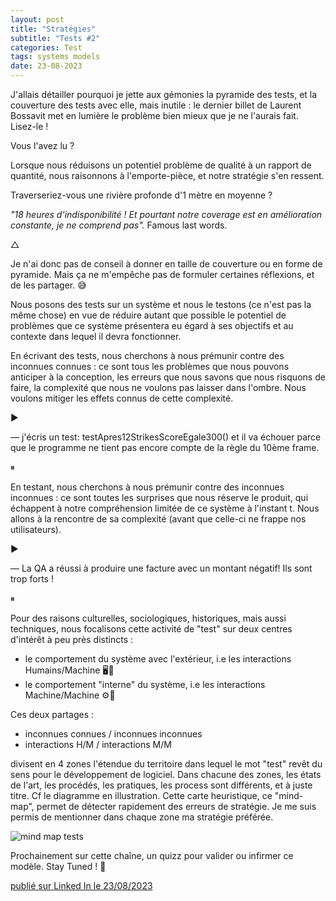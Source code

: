```yaml
---
layout: post
title: "Stratégies"
subtitle: "Tests #2"
categories: Test
tags: systems models
date: 23-08-2023
---
```

J'allais détailler pourquoi je jette aux gémonies la pyramide des tests, et la couverture des tests avec elle, mais inutile : le dernier billet de Laurent Bossavit met en lumière le problème bien mieux que je ne l'aurais fait. Lisez-le !

Vous l'avez lu ?

Lorsque nous réduisons un potentiel problème de qualité à un rapport de quantité, nous raisonnons à l'emporte-pièce, et notre stratégie s'en ressent.

Traverseriez-vous une rivière profonde d'1 mètre en moyenne ?

_"18 heures d'indisponibilité ! Et pourtant notre coverage est en amélioration constante, je ne comprend pas"._ Famous last words.

△

Je n'ai donc pas de conseil à donner en taille de couverture ou en forme de pyramide. Mais ça ne m'empêche pas de formuler certaines réflexions, et de les partager. 😅

Nous posons des tests sur un système et nous le testons (ce n'est pas la même chose) en vue de réduire autant que possible le potentiel de problèmes que ce système présentera eu égard à ses objectifs et au contexte dans lequel il devra fonctionner.

En écrivant des tests, nous cherchons à nous prémunir contre des inconnues connues : ce sont tous les problèmes que nous pouvons anticiper à la conception, les erreurs que nous savons que nous risquons de faire, la complexité que nous ne voulons pas laisser dans l'ombre. Nous voulons mitiger les effets connus de cette complexité.

▶️

— j'écris un test: testApres12StrikesScoreEgale300() et il va échouer parce que le programme ne tient pas encore compte de la règle du 10ème frame.

⏸

En testant, nous cherchons à nous prémunir contre des inconnues inconnues : ce sont toutes les surprises que nous réserve le produit, qui échappent à notre compréhension limitée de ce système à l'instant t. Nous allons à la rencontre de sa complexité (avant que celle-ci ne frappe nos utilisateurs).

▶️

— La QA a réussi à produire une facture avec un montant négatif! Ils sont trop forts !

⏸

Pour des raisons culturelles, sociologiques, historiques, mais aussi techniques, nous focalisons cette activité de "test" sur deux centres d'intérêt à peu près distincts :

- le comportement du système avec l'extérieur, i.e les interactions Humains/Machine  🖥🤔
- le comportement "interne" du système, i.e les interactions Machine/Machine ⚙️🤖

Ces deux partages : 
- inconnues connues / inconnues inconnues
- interactions H/M / interactions M/M

divisent en 4 zones l'étendue du territoire dans lequel le mot "test" revêt du sens pour le développement de logiciel. Dans chacune des zones, les états de l'art, les procédés, les pratiques, les process sont différents, et à juste titre. Cf le diagramme en illustration. Cette carte heuristique, ce "mind-map", permet de détecter rapidement des erreurs de stratégie. Je me suis permis de mentionner dans chaque zone ma stratégie préférée.

![mind map tests](/images/mindmap-test.png)

Prochainement sur cette chaîne, un quizz pour valider ou infirmer ce modèle. Stay Tuned ! 📡

[publié sur Linked In le 23/08/2023](https://www.linkedin.com/posts/christophe-thibaut-35b4657_jallais-d%C3%A9tailler-pourquoi-je-jette-aux-activity-7100042480359723008-qGFU?utm_source=share&utm_medium=member_desktop)

